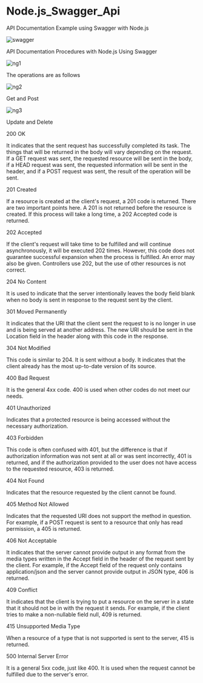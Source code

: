 # Node.js_Swagger_Api

API Documentation Example using Swagger with Node.js

![swagger](https://user-images.githubusercontent.com/53658645/129714110-0c868de6-6ade-4cb6-a584-bdd3ac57d8d3.PNG)

API Documentation Procedures with Node.js Using Swagger

![ng1](https://user-images.githubusercontent.com/53658645/129714178-9164cdeb-3b0a-476f-919d-60472f677332.PNG)

The operations are as follows

![ng2](https://user-images.githubusercontent.com/53658645/129714207-edff4370-c5a9-4fb4-9290-18c7659cbc07.PNG)

Get and Post 

![ng3](https://user-images.githubusercontent.com/53658645/129714264-d108dd16-d76a-489f-a9fb-db3a3c98ecb7.PNG)

Update and Delete

200 OK

It indicates that the sent request has successfully completed its task. The things that will be returned in the body will vary depending on the request. If a GET request was sent, the requested resource will be sent in the body, if a HEAD request was sent, the requested information will be sent in the header, and if a POST request was sent, the result of the operation will be sent.

201 Created

If a resource is created at the client's request, a 201 code is returned. There are two important points here. A 201 is not returned before the resource is created. If this process will take a long time, a 202 Accepted code is returned.

202 Accepted

If the client's request will take time to be fulfilled and will continue asynchronously, it will be executed 202 times. However, this code does not guarantee successful expansion when the process is fulfilled. An error may also be given. Controllers use 202, but the use of other resources is not correct.

204 No Content

It is used to indicate that the server intentionally leaves the body field blank when no body is sent in response to the request sent by the client.

301 Moved Permanently

It indicates that the URI that the client sent the request to is no longer in use and is being served at another address. The new URI should be sent in the Location field in the header along with this code in the response.

304 Not Modified

This code is similar to 204. It is sent without a body. It indicates that the client already has the most up-to-date version of its source.

400 Bad Request

It is the general 4xx code. 400 is used when other codes do not meet our needs.

401 Unauthorized

Indicates that a protected resource is being accessed without the necessary authorization.

403 Forbidden

This code is often confused with 401, but the difference is that if authorization information was not sent at all or was sent incorrectly, 401 is returned, and if the authorization provided to the user does not have access to the requested resource, 403 is returned.

404 Not Found

Indicates that the resource requested by the client cannot be found.

405 Method Not Allowed

Indicates that the requested URI does not support the method in question. For example, if a POST request is sent to a resource that only has read permission, a 405 is returned.

406 Not Acceptable

It indicates that the server cannot provide output in any format from the media types written in the Accept field in the header of the request sent by the client. For example, if the Accept field of the request only contains application/json and the server cannot provide output in JSON type, 406 is returned.

409 Conflict

It indicates that the client is trying to put a resource on the server in a state that it should not be in with the request it sends. For example, if the client tries to make a non-nullable field null, 409 is returned.

415 Unsupported Media Type

When a resource of a type that is not supported is sent to the server, 415 is returned.

500 Internal Server Error

It is a general 5xx code, just like 400. It is used when the request cannot be fulfilled due to the server's error.
